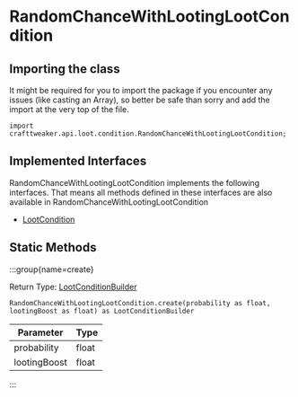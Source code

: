 # RandomChanceWithLootingLootCondition

## Importing the class

It might be required for you to import the package if you encounter any issues (like casting an Array), so better be safe than sorry and add the import at the very top of the file.
```zenscript
import crafttweaker.api.loot.condition.RandomChanceWithLootingLootCondition;
```


## Implemented Interfaces
RandomChanceWithLootingLootCondition implements the following interfaces. That means all methods defined in these interfaces are also available in RandomChanceWithLootingLootCondition

- [LootCondition](/vanilla/api/loot/condition/LootCondition)

## Static Methods

:::group{name=create}

Return Type: [LootConditionBuilder](/vanilla/api/loot/condition/builder/LootConditionBuilder)

```zenscript
RandomChanceWithLootingLootCondition.create(probability as float, lootingBoost as float) as LootConditionBuilder
```

|  Parameter   | Type  |
|--------------|-------|
| probability  | float |
| lootingBoost | float |


:::

